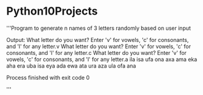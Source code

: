 # Python10Projects
'''Program to generate n names of 3 letters randomly based on user input

Output:
What letter do you want? Enter 'v' for vowels, 'c' for consonants, and 'l' for any letter.v
What letter do you want? Enter 'v' for vowels, 'c' for consonants, and 'l' for any letter.c
What letter do you want? Enter 'v' for vowels, 'c' for consonants, and 'l' for any letter.a
ila
isa
ufa
ona
axa
ama
eka
aha
era
uba
isa
eya
ada
ewa
ata
ura
aza
ula
ofa
ana

Process finished with exit code 0



'''
